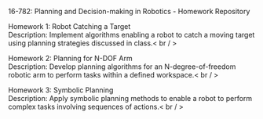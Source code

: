 16-782: Planning and Decision-making in Robotics - Homework Repository

Homework 1: Robot Catching a Target <br/> 
Description: Implement algorithms enabling a robot to catch a moving target using planning strategies discussed in class.< br / > 


Homework 2: Planning for N-DOF Arm <br/> 
Description: Develop planning algorithms for an N-degree-of-freedom robotic arm to perform tasks within a defined workspace.< br / > 


Homework 3: Symbolic Planning <br/> 
Description: Apply symbolic planning methods to enable a robot to perform complex tasks involving sequences of actions.< br / > 
